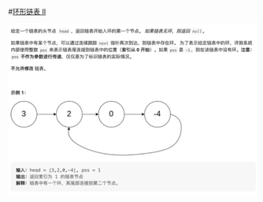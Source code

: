 #[环形链表 II](https://leetcode.cn/problems/linked-list-cycle-ii/)

<img src="./question.jpg" alt="环形链表 II"/>
